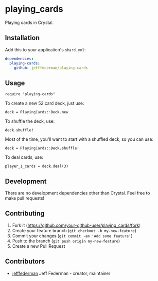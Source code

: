 # playing_cards

Playing cards in Crystal.

## Installation

Add this to your application's `shard.yml`:

```yaml
dependencies:
  playing-cards:
    github: jefffederman/playing-cards
```

## Usage

```crystal
require "playing-cards"
```

To create a new 52 card deck, just use:

```crystal
deck = PlayingCards::Deck.new
```

To shuffle the deck, use:

```crystal
deck.shuffle!
```

Most of the time, you'll want to start with a shuffled deck, so you can use:

```crystal
deck = PlayingCards::Deck.shuffle!
```

To deal cards, use:

```crystal
player_1_cards = deck.deal(3)
```

## Development

There are no development dependencies other than Crystal. Feel free to make pull requests!

## Contributing

1. Fork it (<https://github.com/your-github-user/playing_cards/fork>)
2. Create your feature branch (`git checkout -b my-new-feature`)
3. Commit your changes (`git commit -am 'Add some feature'`)
4. Push to the branch (`git push origin my-new-feature`)
5. Create a new Pull Request

## Contributors

- [jefffederman](https://github.com/jefffederman) Jeff Federman - creator, maintainer

